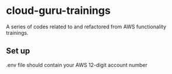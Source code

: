 # cloud-guru-trainings

A series of codes related to and refactored from AWS functionality trainings.

## Set up

.env file should contain your AWS 12-digit account number